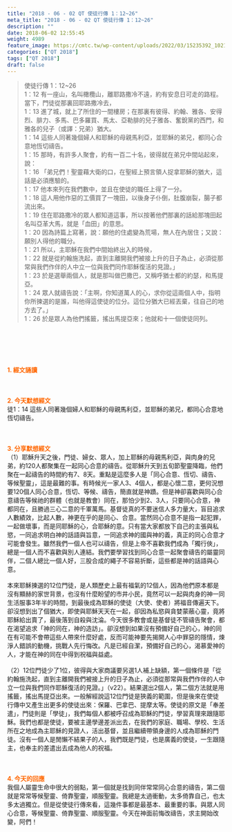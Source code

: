 ```yaml
---
title: "2018 - 06 - 02 QT 使徒行傳 1：12~26"
meta_title: "2018 - 06 - 02 QT 使徒行傳 1：12~26"
description: ""
date: 2018-06-02 12:55:45
weight: 4989
feature_image: https://cmtc.tw/wp-content/uploads/2022/03/15235392_10211799862337740_180693556567566654_o-1.webp
categories: ["QT 2018"]
tags: ["QT 2018"]
draft: false
---
```


<blockquote>使徒行傳 1：12~26<br />
1：12 有一座山，名叫橄欖山，離耶路撒冷不遠，約有安息日可走的路程。當下，門徒從那裏回耶路撒冷去，<br />
1：13 進了城，就上了所住的一間樓房；在那裏有彼得、約翰、雅各、安得烈、腓力、多馬、巴多羅買、馬太、亞勒腓的兒子雅各、奮銳黨的西門，和雅各的兒子（或譯：兄弟）猶大。<br />
1：14 這些人同著幾個婦人和耶穌的母親馬利亞，並耶穌的弟兄，都同心合意地恆切禱告。<br />
1：15 那時，有許多人聚會，約有一百二十名，彼得就在弟兄中間站起來，說：<br />
1：16 「弟兄們！聖靈藉大衛的口，在聖經上預言領人捉拿耶穌的猶大，這話是必須應驗的。<br />
1：17 他本來列在我們數中，並且在使徒的職任上得了一分。<br />
1：18 這人用他作惡的工價買了一塊田，以後身子仆倒，肚腹崩裂，腸子都流出來。<br />
1：19 住在耶路撒冷的眾人都知道這事，所以按著他們那裏的話給那塊田起名叫亞革大馬，就是「血田」的意思。<br />
1：20 因為詩篇上寫著，說：願他的住處變為荒場，無人在內居住；又說：願別人得他的職分。<br />
1：21 所以，主耶穌在我們中間始終出入的時候，<br />
1：22 就是從約翰施洗起，直到主離開我們被接上升的日子為止，必須從那常與我們作伴的人中立一位與我們同作耶穌復活的見證。」<br />
1：23 於是選舉兩個人，就是那叫做巴撒巴，又稱呼猶士都的約瑟，和馬提亞。<br />
1：24 眾人就禱告說：「主啊，你知道萬人的心，求你從這兩個人中，指明你所揀選的是誰，叫他得這使徒的位分。這位分猶大已經丟棄，往自己的地方去了。」<br />
1：26 於是眾人為他們搖籤，搖出馬提亞來；他就和十一個使徒同列。</blockquote><br />
&nbsp;<br />
<br />
&nbsp;<br />
<br />
<span style="color: #ff6600;"><strong>1. </strong><strong>經文誦讀</strong></span><br />
<br />
<span style="color: #ff6600;"><strong> </strong></span><br />
<br />
<span style="color: #ff6600;"><strong>2. 今天默想</strong><strong>經文<br />
</strong></span>徒1：14 這些人同著幾個婦人和耶穌的母親馬利亞，並耶穌的弟兄，都同心合意地恆切禱告。<br />
<br />
&nbsp;<br />
<br />
<span style="color: #ff6600;"><strong>3. 分享默想經文<br />
</strong></span>（1）耶穌升天之後，門徒、婦女、眾人，加上耶穌的母親馬利亞，與肉身的兄弟，約120人都聚集在一起同心合意的禱告。從耶穌升天到五旬節聖靈降臨，他們聚在一起禱告的時間約有7、8天。重點是這麼多人是「同心合意、恆切、禱告、等候聖靈」，這是最難的事。有時候光一家人3、4個人，都是心懷二意，更何況想要120個人同心合意，恆切、等候、禱告，簡直就是神蹟。但是神卻喜歡與同心合意禱告等候祂的群體（也就是教會）同在，那怕少到2、3人，只要同心合意，神都同在，且勝過三心二意的千軍萬馬。基督徒真的不要迷信人多力量大，盲目追求人數績效，比起人數，神更在乎的是同心、合意。當然同心合意不是指一起犯罪，一起做壞事，而是同耶穌的心，合耶穌的意。只有當大家都放下自己的主張與私慾，一同追求明白神的話語與旨意，一同追求神的國與神的義，真正的同心合意才可能會發生。雖然我們一個人也可以禱告，但是上帝不喜歡我們成為「獨行俠」，總是一個人而不喜歡與別人連結。我們要學習找到同心合意一起聚會禱告的屬靈同伴，二個人總比一個人好，三股合成的繩子不容易折斷，這些都是神的話語與心意。<br />
<br />
本來耶穌揀選的12位門徒，是人類歷史上最有福氣的12個人，因為他們原本都是沒有顯赫的家世背景，也沒有什麼盼望的市井小民，竟然可以一起與肉身的神一同生活服事3年半的時間，到最後成為耶穌的使徒（大使、使者）將福音傳遍天下。卻沒想到出了個猶大，即使與耶穌天天在一起，卻因為私慾與貪婪蒙蔽心靈，竟將耶穌給出賣了，最後落到自殺與沈淪。今天很多教會或是基督徒不管禱告聚會，都在渴望追求「神的同在，神的造訪」。卻沒想到如果沒有預備好自己的心，神的同在有可能不會帶這些人帶來什麼好處，反而可能神要先揭開人心中罪惡的隱情，煉淨人錯誤的動機，挑戰人先行悔改。凡是已經自潔，預備好自己的心，渴慕愛神的人，才能在神的同在中得到祝福與益處。<br />
<br />
（2）12位門徒少了1位，彼得與大家商議要另選1人補上缺額，第一個條件是「從約翰施洗起，直到主離開我們被接上升的日子為止，必須從那常與我們作伴的人中立一位與我們同作耶穌復活的見證。」（v22）。結果選出2個人，第二個方法就是用搖籤，搖出馬提亞出來。一般解經說這12位門徒是狹義的範圍，但是後來在使徒行傳中又產生出更多的使徒出來：保羅、巴拿巴、提摩太等。使徒的原文是「奉差遣」，門徒則是「學徒」，我們每個人都被呼召成為耶穌的門徒，學習真理來跟隨耶穌。我們也都是使徒，要被主邊學邊差派出去，在我們的家庭、職場、學校、生活所在之地成為主耶穌的見證人，活出基督，並且繼續帶領身邊的人成為耶穌的門徒。沒有一個人是閒懶不結果子的人，我們既是門徒，也是廣義的使徒，一生跟隨主，也奉主的差遣出去成為他人的祝福。<br />
<br />
&nbsp;<br />
<br />
<span style="color: #ff6600;"><strong>4. 今天的回應<br />
</strong></span>我個人屬靈生命中很大的弱點，第一個就是找到同伴常常同心合意的禱告，第二個就是常常等候聖靈、倚靠聖靈，順服聖靈。我總是太過衝動，太多倚靠自己，也太多太過獨立。但是從使徒行傳來看，這幾件事都是最基本、最重要的事。與眾人同心合意，等候聖靈、倚靠聖靈、順服聖靈。今天在神面前悔改禱告，求主開始改變，阿們！
        
